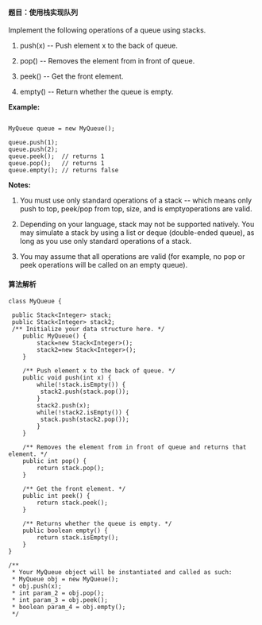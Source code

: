 #### 题目：使用栈实现队列
Implement the following operations of a queue using stacks.

1. push(x) -- Push element x to the back of queue.

2. pop() -- Removes the element from in front of queue.

3. peek() -- Get the front element.

4. empty() -- Return whether the queue is empty.



**Example:**

```

MyQueue queue = new MyQueue();

queue.push(1);
queue.push(2);  
queue.peek();  // returns 1
queue.pop();   // returns 1
queue.empty(); // returns false
```


**Notes:**

1. You must use only standard operations of a stack -- which means only push to top, peek/pop from top, size, and is emptyoperations are valid.

2. Depending on your language, stack may not be supported natively. You may simulate a stack by using a list or deque (double-ended queue), as long as you use only standard operations of a stack.

3. You may assume that all operations are valid (for example, no pop or peek operations will be called on an empty queue).



#### 算法解析
```
class MyQueue {

 public Stack<Integer> stack;
 public Stack<Integer> stack2;
 /** Initialize your data structure here. */
    public MyQueue() {
        stack=new Stack<Integer>();
        stack2=new Stack<Integer>();
    }
    
    /** Push element x to the back of queue. */
    public void push(int x) {
        while(!stack.isEmpty()) {
         stack2.push(stack.pop());
        }
        stack2.push(x);
        while(!stack2.isEmpty()) {
         stack.push(stack2.pop());
        }
    }
    
    /** Removes the element from in front of queue and returns that element. */
    public int pop() {
        return stack.pop();
    }
    
    /** Get the front element. */
    public int peek() {
        return stack.peek();
    }
    
    /** Returns whether the queue is empty. */
    public boolean empty() {
        return stack.isEmpty();
    }
}

/**
 * Your MyQueue object will be instantiated and called as such:
 * MyQueue obj = new MyQueue();
 * obj.push(x);
 * int param_2 = obj.pop();
 * int param_3 = obj.peek();
 * boolean param_4 = obj.empty();
 */
```
